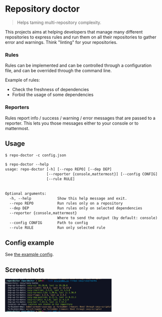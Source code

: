 # Repository doctor

> Helps taming multi-repository complexity.

This projects aims at helping developers that manage many different
repositories to express rules and run them on all their repositories
to gather error and warnings. Think "linting" for your repositories.

### Rules

Rules can be implemented and can be controlled through a configuration
file, and can be overrided through the command line.

Example of rules:

- Check the freshness of dependencies
- Forbid the usage of some dependencies

### Reporters

Rules report info / success / warning / error messages that are passed
to a reporter. This lets you those messages either to your console or
to mattermost.

## Usage

```
$ repo-doctor -c config.json
```

```
$ repo-doctor --help
usage: repo-doctor [-h] [--repo REPO] [--dep DEP]
                   [--reporter {console,mattermost}] [--config CONFIG]
                   [--rule RULE]
                   

Optional arguments:
  -h, --help            Show this help message and exit.
  --repo REPO           Run rules only on a repository
  --dep DEP             Run rules only on selected dependencies
  --reporter {console,mattermost}
                        Where to send the output (by default: console)
  --config CONFIG       Path to config
  --rule RULE           Run only selected rule
```

## Config example

See [the example config](./examples/repo-doctor.json).

## Screenshots

<img src='./screenshots/example1.png' width='350px' /> 
